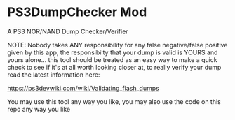 PS3DumpChecker Mod
==================

A PS3 NOR/NAND Dump Checker/Verifier 

NOTE: Nobody takes ANY responsibility for any false negative/false positive given by this app, the responsibilty that your dump is valid is YOURS and yours alone...
this tool should be treated as an easy way to make a quick check to see if it's at all worth looking closer at, to really verify your dump read the latest information here:

https://ps3devwiki.com/wiki/Validating_flash_dumps

You may use this tool any way you like, you may also use the code on this repo any way you like

